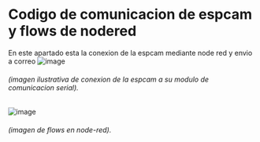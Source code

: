 # Codigo de comunicacion de espcam y flows de nodered
En este apartado esta la conexion de la espcam mediante node red y envio a correo
![image](https://github.com/GreciaAbarcaM/DIY-Inventario-De-KITS/assets/130948583/458eff0c-8a93-45b8-9fd9-4b79cf108686)
###### (imagen ilustrativa de conexion de la espcam a su modulo de comunicacion serial).


![image](https://github.com/GreciaAbarcaM/DIY-Inventario-De-KITS/assets/130948583/567cadfa-7eeb-47ed-b8f6-a527b8369fa3)
###### (imagen de flows en node-red).
